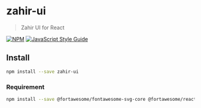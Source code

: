 # zahir-ui

> Zahir UI for React

[![NPM](https://img.shields.io/npm/v/zahir-ui.svg)](https://www.npmjs.com/package/zahir-ui) [![JavaScript Style Guide](https://img.shields.io/badge/code_style-standard-brightgreen.svg)](https://standardjs.com)

## Install

```bash
npm install --save zahir-ui
```

### Requirement

```bash
npm install --save @fortawesome/fontawesome-svg-core @fortawesome/react-fontawesome @material-ui/core @material-ui/icons react-number-format react-select
```